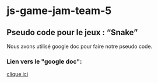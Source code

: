# js-game-jam-team-5

## Pseudo code pour le jeux : “Snake”

Nous avons utilisé google doc pour faire notre pseudo code.

### Lien vers le "google doc":

[clique ici](https://docs.google.com/document/d/1OOFUzai2R5E7NC_kkiuuTTM4kHixjCN_GSlzlFvnIlM/edit?userstoinvite=lolabuquet%40gmail.com&ts=5f86bd46&actionButton=1)
